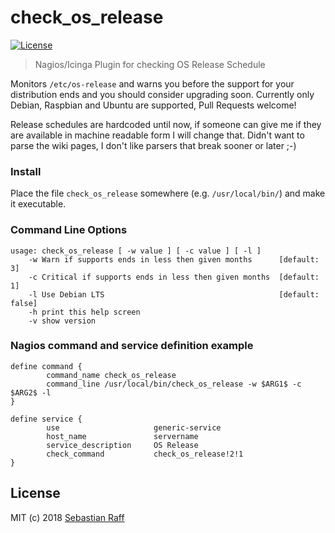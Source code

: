 # check_os_release

[![License][mit-badge]][mit-url]

> Nagios/Icinga Plugin for checking OS Release Schedule

Monitors `/etc/os-release` and warns you before the support for your distribution ends and you should consider upgrading
soon. Currently only Debian, Raspbian and Ubuntu are supported, Pull Requests welcome!

Release schedules are hardcoded until now, if someone can give me if they are available in machine readable form I will
change that. Didn't want to parse the wiki pages, I don't like parsers that break sooner or later ;-)


### Install

Place the file `check_os_release` somewhere (e.g. `/usr/local/bin/`) and make it executable.


### Command Line Options

```
usage: check_os_release [ -w value ] [ -c value ] [ -l ]
    -w Warn if supports ends in less then given months      [default: 3]
    -c Critical if supports ends in less then given months  [default: 1]
    -l Use Debian LTS                                       [default: false]
    -h print this help screen
    -v show version
```


### Nagios command and service definition example

```
define command {
        command_name check_os_release
        command_line /usr/local/bin/check_os_release -w $ARG1$ -c $ARG2$ -l
}

define service {
        use                     generic-service
        host_name               servername
        service_description     OS Release
        check_command           check_os_release!2!1
}

```

## License

MIT (c) 2018 [Sebastian Raff](https://github.com/hobbyquaker)

[mit-badge]: https://img.shields.io/badge/License-MIT-blue.svg?style=flat
[mit-url]: LICENSE
